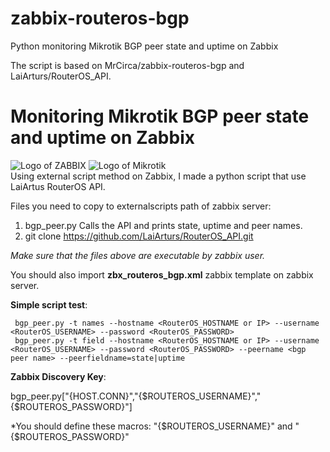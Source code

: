# zabbix-routeros-bgp
Python monitoring Mikrotik BGP peer state and uptime on Zabbix

The script is based on MrCirca/zabbix-routeros-bgp and LaiArturs/RouterOS_API.



# Monitoring Mikrotik BGP peer state and uptime on Zabbix
![Logo of ZABBIX](http://www.zabbix.com/img/logo/zabbix_logo_150x39.png) ![Logo of Mikrotik](https://www.mikrotik.com/logo/files/logo_spacing.jpg)<br>
Using external script method on Zabbix, I made a python script that use LaiArtus RouterOS API.

Files you need to copy to externalscripts path of zabbix server:

1) bgp_peer.py Calls the API and prints state, uptime and peer names.
3) git clone https://github.com/LaiArturs/RouterOS_API.git

*Make sure that the files above are executable by zabbix user.*

You should also import **zbx_routeros_bgp.xml** zabbix template on zabbix server.


**Simple script test**:

```shell
 bgp_peer.py -t names --hostname <RouterOS_HOSTNAME or IP> --username <RouterOS_USERNAME> --password <RouterOS_PASSWORD>
 bgp_peer.py -t field --hostname <RouterOS_HOSTNAME or IP> --username <RouterOS_USERNAME> --password <RouterOS_PASSWORD> --peername <bgp peer name> --peerfieldname=state|uptime
```

**Zabbix Discovery Key**:


bgp_peer.py["{HOST.CONN}","{$ROUTEROS_USERNAME}","{$ROUTEROS_PASSWORD}"]

*You should define these macros:  "{$ROUTEROS_USERNAME}" and "{$ROUTEROS_PASSWORD}"
